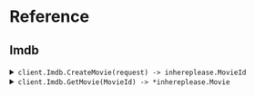 # Reference
## Imdb
<details><summary><code>client.Imdb.CreateMovie(request) -> inhereplease.MovieId</code></summary>
<dl>
<dd>

#### 📝 Description

<dl>
<dd>

<dl>
<dd>

Add a movie to the database using the movies/* /... path.
</dd>
</dl>
</dd>
</dl>

#### 🔌 Usage

<dl>
<dd>

<dl>
<dd>

```go
client.Imdb.CreateMovie(
        context.TODO(),
        request,
    )
}
```
</dd>
</dl>
</dd>
</dl>

#### ⚙️ Parameters

<dl>
<dd>

<dl>
<dd>

**request:** `*inhereplease.CreateMovieRequest` 
    
</dd>
</dl>
</dd>
</dl>


</dd>
</dl>
</details>

<details><summary><code>client.Imdb.GetMovie(MovieId) -> *inhereplease.Movie</code></summary>
<dl>
<dd>

#### 🔌 Usage

<dl>
<dd>

<dl>
<dd>

```go
client.Imdb.GetMovie(
        context.TODO(),
        "movieId",
    )
}
```
</dd>
</dl>
</dd>
</dl>

#### ⚙️ Parameters

<dl>
<dd>

<dl>
<dd>

**movieId:** `inhereplease.MovieId` 
    
</dd>
</dl>
</dd>
</dl>


</dd>
</dl>
</details>
